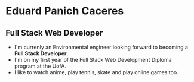 # Eduard Panich Caceres
## Full Stack Web Developer

- I´m currenly an Environmental engineer looking forward to becoming a **Full Stack Developer**.
- I´m on my first year of the Full Stack Web Development Diploma program at the UofA.
- I like to watch anime, play tennis, skate and play online games too.

<!--
**EdPanich/EdPanich** is a ✨ _special_ ✨ repository because its `README.md` (this file) appears on your GitHub profile.

Here are some ideas to get you started:

- 🔭 I’m currently working on ...
- 🌱 I’m currently learning ...
- 👯 I’m looking to collaborate on ...
- 🤔 I’m looking for help with ...
- 💬 Ask me about ...
- 📫 How to reach me: ...
- 😄 Pronouns: ...
- ⚡ Fun fact: ...
-->
